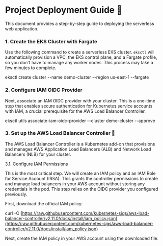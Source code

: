 # Project Deployment Guide 🚀

This document provides a step-by-step guide to deploying the serverless web application.

### 1. Create the EKS Cluster with Fargate

Use the following command to create a serverless EKS cluster. `eksctl` will automatically provision a VPC, the EKS control plane, and a Fargate profile, so you don't have to manage any worker nodes. This process may take a few minutes to complete.

eksctl create cluster --name demo-cluster --region us-east-1 --fargate

### 2. Configure IAM OIDC Provider

Next, associate an IAM OIDC provider with your cluster. This is a one-time step that enables secure authentication for Kubernetes service accounts with IAM, a crucial prerequisite for the AWS Load Balancer Controller.

eksctl utils associate-iam-oidc-provider --cluster demo-cluster --approve

### 3. Set up the AWS Load Balancer Controller 🚦

The AWS Load Balancer Controller is a Kubernetes add-on that provisions and manages AWS Application Load Balancers (ALB) and Network Load Balancers (NLB) for your cluster.

3.1. Configure IAM Permissions

This is the most critical step. We will create an IAM policy and an IAM Role for Service Account (IRSA). This grants the controller permissions to create and manage load balancers in your AWS account without storing any credentials in the pod. This step relies on the OIDC provider you configured previously.

First, download the official IAM policy:

curl -O [https://raw.githubusercontent.com/kubernetes-sigs/aws-load-balancer-controller/v2.11.0/docs/install/iam_policy.json](https://raw.githubusercontent.com/kubernetes-sigs/aws-load-balancer-controller/v2.11.0/docs/install/iam_policy.json)

Next, create the IAM policy in your AWS account using the downloaded file:
